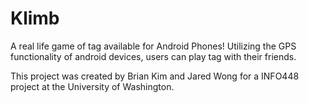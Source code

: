 # Klimb
A real life game of tag available for Android Phones! Utilizing the GPS functionality of android devices, users can play tag with their friends.

This project was created by Brian Kim and Jared Wong for a INFO448 project at the University of Washington.
